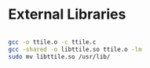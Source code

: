 # External Libraries



```sh

gcc -o ttile.o -c ttile.c
gcc -shared -o libttile.so ttile.o -lm
sudo mv libttile.so /usr/lib/

```